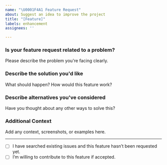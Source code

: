 ```yaml
---
name: "\U0001F4A1 Feature Request"
about: Suggest an idea to improve the project
title: "[Feature]"
labels: enhancement
assignees: ''

---
```


### Is your feature request related to a problem?
Please describe the problem you're facing clearly.

### Describe the solution you'd like
What should happen? How would this feature work?

### Describe alternatives you've considered
Have you thought about any other ways to solve this?

### Additional Context
Add any context, screenshots, or examples here.

---

- [ ] I have searched existing issues and this feature hasn’t been requested yet.
- [ ] I’m willing to contribute to this feature if accepted.
